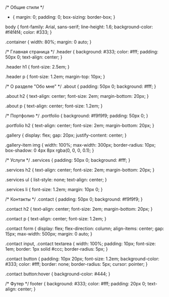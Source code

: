 /* Общие стили */
* {
    margin: 0;
    padding: 0;
    box-sizing: border-box;
}

body {
    font-family: Arial, sans-serif;
    line-height: 1.6;
    background-color: #f4f4f4;
    color: #333;
}

.container {
    width: 80%;
    margin: 0 auto;
}

/* Главная страница */
.header {
    background: #333;
    color: #fff;
    padding: 50px 0;
    text-align: center;
}

.header h1 {
    font-size: 2.5em;
}

.header p {
    font-size: 1.2em;
    margin-top: 10px;
}

/* О разделе "Обо мне" */
.about {
    padding: 50px 0;
    background: #fff;
}

.about h2 {
    text-align: center;
    font-size: 2em;
    margin-bottom: 20px;
}

.about p {
    text-align: center;
    font-size: 1.2em;
}

/* Портфолио */
.portfolio {
    background: #f9f9f9;
    padding: 50px 0;
}

.portfolio h2 {
    text-align: center;
    font-size: 2em;
    margin-bottom: 20px;
}

.gallery {
    display: flex;
    gap: 20px;
    justify-content: center;
}

.gallery-item img {
    width: 100%;
    max-width: 300px;
    border-radius: 10px;
    box-shadow: 0 4px 8px rgba(0, 0, 0, 0.1);
}

/* Услуги */
.services {
    padding: 50px 0;
    background: #fff;
}

.services h2 {
    text-align: center;
    font-size: 2em;
    margin-bottom: 20px;
}

.services ul {
    list-style: none;
    text-align: center;
}

.services li {
    font-size: 1.2em;
    margin: 10px 0;
}

/* Контакты */
.contact {
    padding: 50px 0;
    background: #f9f9f9;
}

.contact h2 {
    text-align: center;
    font-size: 2em;
    margin-bottom: 20px;
}

.contact p {
    text-align: center;
    font-size: 1.2em;
}

.contact form {
    display: flex;
    flex-direction: column;
    align-items: center;
    gap: 15px;
    max-width: 500px;
    margin: 0 auto;
}

.contact input, .contact textarea {
    width: 100%;
    padding: 10px;
    font-size: 1em;
    border: 1px solid #ccc;
    border-radius: 5px;
}

.contact button {
    padding: 10px 20px;
    font-size: 1.2em;
    background-color: #333;
    color: #fff;
    border: none;
    border-radius: 5px;
    cursor: pointer;
}

.contact button:hover {
    background-color: #444;
}

/* Футер */
footer {
    background: #333;
    color: #fff;
    padding: 20px 0;
    text-align: center;
}
